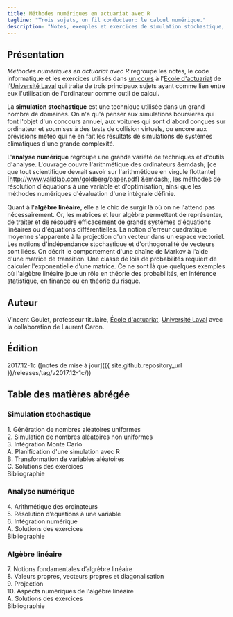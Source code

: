 ```yaml
---
title: Méthodes numériques en actuariat avec R
tagline: "Trois sujets, un fil conducteur: le calcul numérique."
description: "Notes, exemples et exercices de simulation stochastique, d'analyse numérique et d'algèbre linéaire"
---
```


## Présentation

*Méthodes numériques en actuariat avec R* regroupe les notes, le code
informatique et les exercices utilisés dans [un
cours](https://www.ulaval.ca/les-etudes/cours/repertoire/detailsCours/act-2002-methodes-numeriques-en-actuariat.html)
à l'[École d'actuariat](https://www.act.ulaval.ca) de l'[Université
Laval](https://ulaval.ca) qui traite de trois principaux sujets ayant
comme lien entre eux l'utilisation de l'ordinateur comme outil de
calcul.

La **simulation stochastique** est une technique utilisée dans un grand
nombre de domaines. On n'a qu'à penser aux simulations boursières qui
font l'objet d'un concours annuel, aux voitures qui sont d'abord
conçues sur ordinateur et soumises à des tests de collision virtuels,
ou encore aux prévisions météo qui ne en fait les résultats de
simulations de systèmes climatiques d'une grande complexité.

L'**analyse numérique** regroupe une grande variété de techniques et
d'outils d'analyse. L'ouvrage couvre l'arithmétique des ordinateurs
&emdash; [ce que tout scientifique devrait savoir sur l'arithmétique
en virgule flottante][http://www.validlab.com/goldberg/paper.pdf] &emdash;, les méthodes de résolution
d'équations à une variable et d'optimisation, ainsi que les méthodes
numériques d'évaluation d'une intégrale définie.

Quant à l'**algèbre linéaire**, elle a le chic de surgir là où on ne
l'attend pas nécessairement. Or, les matrices et leur algèbre
permettent de représenter, de traiter et de résoudre efficacement de
grands systèmes d'équations linéaires ou d'équations différentielles.
La notion d'erreur quadratique moyenne s'apparente à la projection
d'un vecteur dans un espace vectoriel. Les notions d'indépendance
stochastique et d'orthogonalité de vecteurs sont liées. On décrit le
comportement d'une chaîne de Markov à l'aide d'une matrice de
transition. Une classe de lois de probabilités requiert de calculer
l'exponentielle d'une matrice. Ce ne sont là que quelques exemples où
l'algèbre linéaire joue un rôle en théorie des probabilités, en
inférence statistique, en finance ou en théorie du risque.

## Auteur

Vincent Goulet, professeur titulaire, [École d'actuariat](https://www.act.ulaval.ca), [Université Laval](https://ulaval.ca) avec la collaboration de Laurent Caron.

## Édition

2017.12-1c ([notes de mise à jour]({{ site.github.repository_url }}/releases/tag/v2017.12-1c/))

## Table des matières abrégée

### Simulation stochastique

1\. Génération de nombres aléatoires uniformes  
2\. Simulation de nombres aléatoires non uniformes  
3\. Intégration Monte Carlo  
A. Planification d'une simulation avec R  
B. Transformation de variables aléatoires  
C. Solutions des exercices  
Bibliographie

### Analyse numérique

4\. Arithmétique des ordinateurs  
5\. Résolution d’équations à une variable  
6\. Intégration numérique  
A. Solutions des exercices  
Bibliographie

### Algèbre linéaire

7\. Notions fondamentales d’algrèbre linéaire  
8\. Valeurs propres, vecteurs propres et diagonalisation  
9\. Projection  
10\. Aspects numériques de l'algèbre linéaire  
A. Solutions des exercices  
Bibliographie

